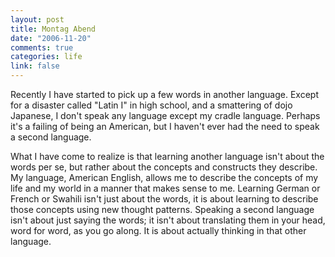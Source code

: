 ```yaml
--- 
layout: post
title: Montag Abend
date: "2006-11-20"
comments: true
categories: life
link: false
---
```

Recently I have started to pick up a few words in another language. Except for a disaster called "Latin I" in high school, and a smattering of dojo Japanese, I don't speak any language except my cradle language. Perhaps it's a failing of being an American, but I haven't ever had the need to speak a second language.

What I have come to realize is that learning another language isn't about the words per se, but rather about the concepts and constructs they describe. My language, American English, allows me to describe the concepts of my life and my world in a manner that makes sense to me. Learning German or French or Swahili isn't just about the words, it is about learning to describe those concepts using new thought patterns. Speaking a second language isn't about just saying the words; it isn't about translating them in your head, word for word, as you go along. It is about actually thinking in that other language.


